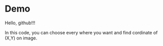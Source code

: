 # Demo

Hello, github!!!

 In this code, you can choose every where you want and find cordinate of (X,Y) on image.
 